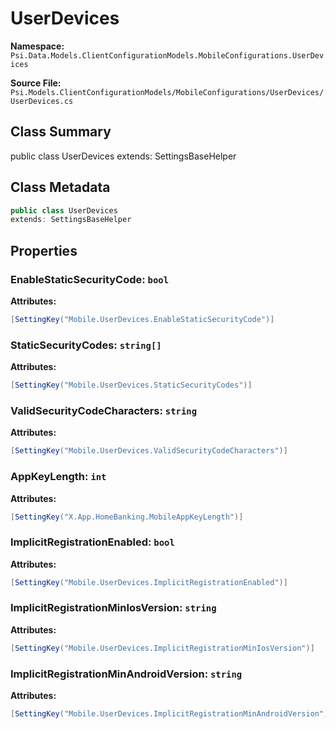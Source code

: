 # UserDevices

**Namespace:** `Psi.Data.Models.ClientConfigurationModels.MobileConfigurations.UserDevices`

**Source File:** `Psi.Models.ClientConfigurationModels/MobileConfigurations/UserDevices/UserDevices.cs`

## Class Summary

public class UserDevices
extends: SettingsBaseHelper

## Class Metadata

```typescript
public class UserDevices
extends: SettingsBaseHelper
```

## Properties

### EnableStaticSecurityCode: `bool`

**Attributes:**
```csharp
[SettingKey("Mobile.UserDevices.EnableStaticSecurityCode")]
```

### StaticSecurityCodes: `string[]`

**Attributes:**
```csharp
[SettingKey("Mobile.UserDevices.StaticSecurityCodes")]
```

### ValidSecurityCodeCharacters: `string`

**Attributes:**
```csharp
[SettingKey("Mobile.UserDevices.ValidSecurityCodeCharacters")]
```

### AppKeyLength: `int`

**Attributes:**
```csharp
[SettingKey("X.App.HomeBanking.MobileAppKeyLength")]
```

### ImplicitRegistrationEnabled: `bool`

**Attributes:**
```csharp
[SettingKey("Mobile.UserDevices.ImplicitRegistrationEnabled")]
```

### ImplicitRegistrationMinIosVersion: `string`

**Attributes:**
```csharp
[SettingKey("Mobile.UserDevices.ImplicitRegistrationMinIosVersion")]
```

### ImplicitRegistrationMinAndroidVersion: `string`

**Attributes:**
```csharp
[SettingKey("Mobile.UserDevices.ImplicitRegistrationMinAndroidVersion")]
```
